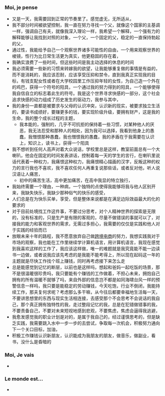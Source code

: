 ### Moi, je pense
- 又是一天，我需要回到正常的节奏里了。感觉虚无，无所适从，
- 我不部分时间被欲望控制，我一直在努力寻找一个父，就像这个国家的主基调一样，强调自己有夫，就像我深入理论一样，我希望一个解释，一个强有力的解释能够让我找到对照的对象，一个父，一个固定的父，稳定的一直保持勃起的父，
- 通过性，我能给予自己一个观察世界诸多可能性的自由，一个用来观察世界的棱镜，性行为比日常生活更为真实，他更稳固的存在着，
- 我确实浪费了一些时间，但这些时间是我主动选择的休息的时间
- 我必须需要一些新的习惯来转嫁我的欲望，让我能够重复做的事情是有益的，而不是消耗的，我应该忍耐，应该享受压抑和禁令，直到我真正实现我的目标，有钱支配女性或者在大学校园里工作压抑年轻的女性，为自己造一个外在的鸡巴，获得一个符号的阳具，一个通过我的努力得到的阳具，一个能够使得我自信自立的标志着此生的符号。我是这个世界寻求快感的一部分，这个社会追求快感的动力组成了历史发生的驱动力，我参与其中，
- 我的身份一直都是被要求与父母的认识冲突，认识新的现实，被要求独立生活的，要读书成绩好，要赚更多的钱，要实现阶级升级，要拥有财产，这是我的生命，我的整个成长过程的主题，
	- 我本能的，强制的，几乎不可抗拒的保持着一些习惯，对某种他人的厌恶，我无法忍受和那种人的相处，因为我可以选择，我看到他身上的愚蠢，我憎恨那种愚蠢，我也憎恨我的愚蠢，我的矛盾在于我需要在认识上，知识上，读书上，获得一个阳具
- 我不想听到任何人高声对着大众说话，学校里总是这样，教室前面总有一个大喇叭，他会在固定的时间发表讲话，控制着每一天的学生的言行，在喇叭里说话代表着一种权力，我痛恨这种权力，我痛恨精心描画的汉字，反叛这种的权力的言行我也不喜欢，我不喜欢任何人再重复说那些话，或者反对他，听人说汉语让人痛苦，
	- 初中的痛苦生活，高中更加痛苦，在高中我显的特立独行，
- 我始终需要一个理由，一种病，一个独特的点使得我能够将我与他人区别开来，我缺失快乐，我缺少那种俗气的快乐的感受，
- 人们总是在为快乐买单，享受，但是整体来说都是在满足边际效益最大的化的要求的
- 对于目前处境找工作这件事，不要过分思考，对个人精神世界的探索是无限的，没有标准的，只是生产是有限的客观的，尽量不做错误的事就可以了，对接我的能力和客观世界的需求，无需过多担心，我需要的仅仅是实践和他人对于实践的经验而已
- 放眼未来十年的路程，我不愿意放弃自己做[跨境电商](线上店铺)的努力，我想实践我对于市场的观察，我也能在工作里继续学计算机语言，用计算机语言，我现在感觉到我喜欢这样的工作了，我应该这样做，唯一的难题就是我究竟能不能一边读书一边做，或者说我应该先考虑的是我能不能考得上，所以现在起码这一年的主题就是尽快工作找个班上赚钱，同时再考虑接下来怎么走
- 总是能感觉到记忆的断层，以前也是这样吗，想起和爸妈一起吃饭的场景，那不是很温暖很珍贵吗，我只要能有个赚钱的工作做着，不担心未来，拥抱自己拥有的所有温暖不就够了吗，来自外部的信息岂不都是如同海啸台风一样的预警信息一样吗，我只要是能稳定的劳动赚钱，今天吃饱，行业不倒闭，我能持续工作，那夫复何求呢？考虑那么多干嘛，从今往后都要幸福地生活每一天，不要讲思想里的东西与现实生活相连接，去感受那个不会思考不会说话的我自己，那个真正拥有独特性的我，走过整段记忆的我，总是在犯错做错事的我，不要责备自己，不要对未来短视地感到悲观，不要焦虑，焦虑会逼得我逃避，
- 我愈发感觉我的职业计划是对的，是属于我自己的，经过谨慎思考的，但是缺乏实践，我需要跳入水中一步一步的去尝试，争取每一次机会，积极努力通向下一个关口目标，加油，
- 积极工作赚钱认识新朋友，认识能成为我朋友的朋友，做音乐，做副业，看书，没什么是昏暗的




### Moi, Je vais
- 



### Le monde est...
- 